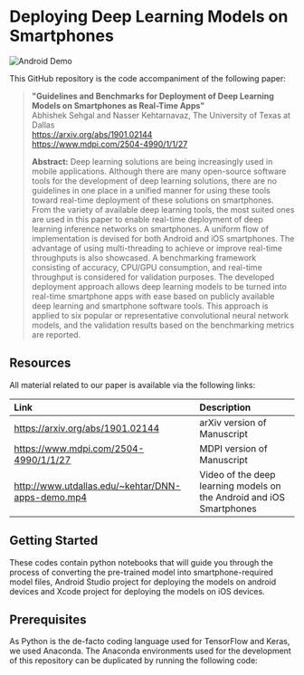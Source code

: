 # Deploying Deep Learning Models on Smartphones

![Android Demo](https://media.giphy.com/media/nlu9UgCsFjArtSnxcy/giphy.gif)

This GitHub repository is the code accompaniment of the following paper:
> **"Guidelines and Benchmarks for Deployment of Deep Learning Models on Smartphones as Real-Time Apps"**<br>
> Abhishek Sehgal and Nasser Kehtarnavaz, The University of Texas at Dallas<br>
> https://arxiv.org/abs/1901.02144<br>
> https://www.mdpi.com/2504-4990/1/1/27<br>
>
> **Abstract:** Deep learning solutions are being increasingly used in mobile applications. Although there are many open-source software tools for the development of deep learning solutions, there are no guidelines in one place in a unified manner for using these tools toward real-time deployment of these solutions on smartphones. From the variety of available deep learning tools, the most suited ones are used in this paper to enable real-time deployment of deep learning inference networks on smartphones. A uniform flow of implementation is devised for both Android and iOS smartphones. The advantage of using multi-threading to achieve or improve real-time throughputs is also showcased. A benchmarking framework consisting of accuracy, CPU/GPU consumption, and real-time throughput is considered for validation purposes. The developed deployment approach allows deep learning models to be turned into real-time smartphone apps with ease based on publicly available deep learning and smartphone software tools. This approach is applied to six popular or representative convolutional neural network models, and the validation results based on the benchmarking metrics are reported.

## Resources
All material related to our paper is available via the following links:

|**Link**|Description
|:-------|:----------
|https://arxiv.org/abs/1901.02144| arXiv version of Manuscript
|https://www.mdpi.com/2504-4990/1/1/27| MDPI version of Manuscript
|http://www.utdallas.edu/~kehtar/DNN-apps-demo.mp4| Video of the deep learning models on the Android and iOS Smartphones

## Getting Started
These codes contain python notebooks that will guide you through the process of converting the pre-trained model into smartphone-required model files, Android Studio project for deploying the models on android devices and Xcode project for deploying the models on iOS devices.

## Prerequisites

As Python is the de-facto coding language used for TensorFlow and Keras, we used Anaconda. The Anaconda environments used for the development of this repository can be duplicated by running the following code:
